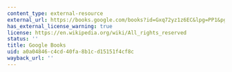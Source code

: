 ```yaml
---
content_type: external-resource
external_url: https://books.google.com/books?id=Gxq72yz1z6EC&lpg=PP1&pg=PA116#v=onepage&q&f=false
has_external_license_warning: true
license: https://en.wikipedia.org/wiki/All_rights_reserved
status: ''
title: Google Books
uid: a0a04846-c4cd-40fa-8b1c-d15151f4cf8c
wayback_url: ''
---
```

